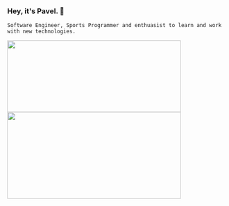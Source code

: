 ### Hey, it's Pavel.  👋 
`Software Engineer, Sports Programmer and enthuasist to learn and work with new technologies.` 

<div style={{display: "flex", flex-direction: "row"}}>
  <img height="165" width="400" src="https://github-readme-stats.vercel.app/api/top-langs/?username=ar-pavel&layout=compact" />   
  <img height="200" width="400" src="https://github-readme-stats.vercel.app/api?username=ar-pavel&show_icons=true" />  
</div>

<!--
**ar-pavel/ar-pavel** is a ✨ _special_ ✨ repository because its `README.md` (this file) appears on your GitHub profile.

Here are some ideas to get you started:

- 🔭 I’m currently working on ...
- 🌱 I’m currently learning ...
- 👯 I’m looking to collaborate on ...
- 🤔 I’m looking for help with ...
- 💬 Ask me about ...
- 📫 How to reach me: ...
- 😄 Pronouns: ...
- ⚡ Fun fact: ...
-->
